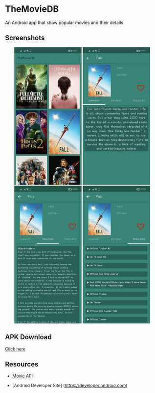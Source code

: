 # TheMovieDB
An Android app that show popular movies and their details

## Screenshots
<p align="center">
  <img src="Screenshots/Screenshot_20221013_075751.jpg" height="450" width="220">
  <img src="Screenshots/Screenshot_20221013_075759.jpg" height="450" width="220">
  <img src="Screenshots/Screenshot_20221013_075807.jpg" height="450" width="220">
  <img src="Screenshots/Screenshot_20221013_075814.jpg" height="450" width="220">
</p>

## APK Download
[Click here](https://drive.google.com/file/d/1S-ihmG-1T9eQ89OtrSjmKUi-PrLMa0js/view?usp=sharing)

## Resources

  - [Movie API](https://www.themoviedb.org/documentation/api)
  
  - [Android Developer Site] (https://developer.android.com)
